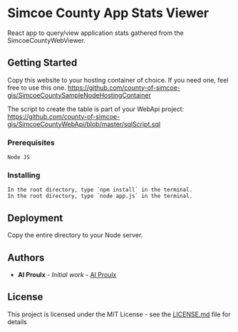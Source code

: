 # Simcoe County App Stats Viewer

React app to query/view application stats gathered from the SimcoeCountyWebViewer.

## Getting Started

Copy this website to your hosting container of choice. If you need one, feel free to use this one. https://github.com/county-of-simcoe-gis/SimcoeCountySampleNodeHostingContainer

The script to create the table is part of your WebApi project: https://github.com/county-of-simcoe-gis/SimcoeCountyWebApi/blob/master/sqlScript.sql

### Prerequisites

```
Node JS
```

### Installing

```
In the root directory, type `npm install` in the terminal.
In the root directory, type `node app.js` in the terminal.
```

## Deployment

Copy the entire directory to your Node server.

## Authors

- **Al Proulx** - _Initial work_ - [Al Proulx](https://github.com/iquitwow)

## License

This project is licensed under the MIT License - see the [LICENSE.md](LICENSE.md) file for details
